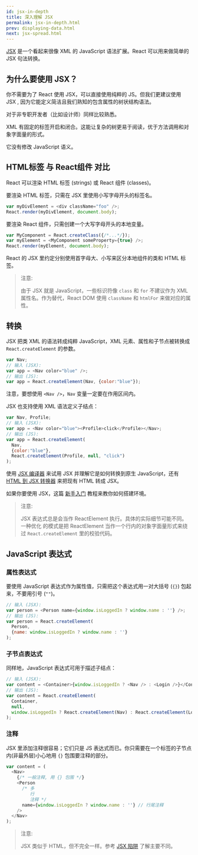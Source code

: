 ```yaml
---
id: jsx-in-depth
title: 深入理解 JSX
permalink: jsx-in-depth.html
prev: displaying-data.html
next: jsx-spread.html
---
```


[JSX](http://facebook.github.io/jsx/) 是一个看起来很像 XML 的 JavaScript 语法扩展。React 可以用来做简单的 JSX 句法转换。


## 为什么要使用 JSX？

你不需要为了 React 使用 JSX，可以直接使用纯粹的 JS。但我们更建议使用 JSX ,
因为它能定义简洁且我们熟知的包含属性的树状结构语法。

对于非专职开发者（比如设计师）同样比较熟悉。

XML 有固定的标签开启和闭合。这能让复杂的树更易于阅读，优于方法调用和对象字面量的形式。

它没有修改 JavaScript 语义。


## HTML标签 与 React组件 对比

React 可以渲染 HTML 标签 (strings) 或 React 组件 (classes)。

要渲染 HTML 标签，只需在 JSX 里使用小写字母开头的标签名。

```javascript
var myDivElement = <div className="foo" />;
React.render(myDivElement, document.body);
```

要渲染 React 组件，只需创建一个大写字母开头的本地变量。

```javascript
var MyComponent = React.createClass({/*...*/});
var myElement = <MyComponent someProperty={true} />;
React.render(myElement, document.body);
```

React 的 JSX 里约定分别使用首字母大、小写来区分本地组件的类和 HTML 标签。

> 注意:
>
> 由于 JSX 就是 JavaScript，一些标识符像 `class` 和 `for` 不建议作为 XML
> 属性名。作为替代，React DOM 使用 `className` 和 `htmlFor` 来做对应的属性。


## 转换

JSX 把类 XML 的语法转成纯粹 JavaScript，XML 元素、属性和子节点被转换成 `React.createElement` 的参数。

```javascript
var Nav;
// 输入 (JSX):
var app = <Nav color="blue" />;
// 输出 (JS):
var app = React.createElement(Nav, {color:"blue"});
```

注意，要想使用 `<Nav />`，`Nav` 变量一定要在作用区间内。

JSX 也支持使用 XML 语法定义子结点：

```javascript
var Nav, Profile;
// 输入 (JSX):
var app = <Nav color="blue"><Profile>click</Profile></Nav>;
// 输出 (JS):
var app = React.createElement(
  Nav,
  {color:"blue"},
  React.createElement(Profile, null, "click")
);
```

使用 [JSX 编译器](/react/jsx-compiler.html) 来试用 JSX 并理解它是如何转换到原生 JavaScript，还有 [HTML 到 JSX 转换器](/react/html-jsx.html) 来把现有 HTML 转成 JSX。

如果你要使用 JSX，这篇 [新手入门](/react/docs/getting-started.html) 教程来教你如何搭建环境。

> 注意:
>
> JSX 表达式总是会当作 ReactElement 执行。具体的实际细节可能不同。一种优化
> 的模式是把 ReactElement 当作一个行内的对象字面量形式来绕过
> `React.createElement` 里的校验代码。


## JavaScript 表达式

### 属性表达式

要使用 JavaScript 表达式作为属性值，只需把这个表达式用一对大括号 (`{}`) 包起来，不要用引号 (`""`)。

```javascript
// 输入 (JSX):
var person = <Person name={window.isLoggedIn ? window.name : ''} />;
// 输出 (JS):
var person = React.createElement(
  Person,
  {name: window.isLoggedIn ? window.name : ''}
);
```

### 子节点表达式

同样地，JavaScript 表达式可用于描述子结点：

```javascript
// 输入 (JSX):
var content = <Container>{window.isLoggedIn ? <Nav /> : <Login />}</Container>;
// 输出 (JS):
var content = React.createElement(
  Container,
  null,
  window.isLoggedIn ? React.createElement(Nav) : React.createElement(Login)
);
```

### 注释

JSX 里添加注释很容易；它们只是 JS 表达式而已。你只需要在一个标签的子节点内(非最外层)小心地用 `{}` 包围要注释的部分。

```javascript
var content = (
  <Nav>
    {/* 一般注释, 用 {} 包围 */}
    <Person
      /* 多
         行
         注释 */
      name={window.isLoggedIn ? window.name : ''} // 行尾注释
    />
  </Nav>
);
```

> 注意:
> 
> JSX 类似于 HTML，但不完全一样。参考 [JSX 陷阱](/react/docs/jsx-gotchas.html) 了解主要不同。
